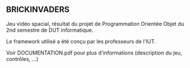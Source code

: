 BRICKINVADERS
-------------

Jeu vidéo spacial, résultat du projet de Programmation Orientée Objet du 2nd semestre de DUT informatique.

Le framework utilisé a été conçu par les professeurs de l'IUT.

Voir DOCUMENTATION.pdf pour plus d'informations (description du jeu, contrôles, ...)
